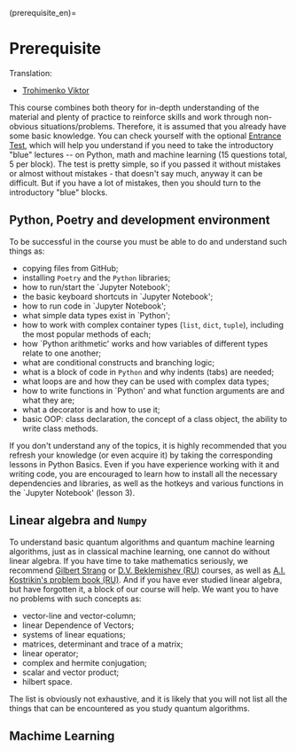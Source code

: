 (prerequisite_en)=

# Prerequisite

 Translation:

 - [Trohimenko Viktor](https://github.com/vtrokhymenko)


This course combines both theory for in-depth understanding of the material and plenty of practice to reinforce skills and work through non-obvious situations/problems. Therefore, it is assumed that you already have some basic knowledge. You can check yourself with the optional [Entrance Test](https://ods.ai/tracks/qmlcourse/blocks/ee9f2a26-6234-4a72-84a6-a05de035bb1a), which will help you understand if you need to take the introductory "blue" lectures -- on Python, math and machine learning (15 questions total, 5 per block). The test is pretty simple, so if you passed it without mistakes or almost without mistakes - that doesn't say much, anyway it can be difficult. But if you have a lot of mistakes, then you should turn to the introductory "blue" blocks.

## Python, Poetry and development environment

To be successful in the course you must be able to do and understand such things as:

- copying files from GitHub;
- installing `Poetry` and the `Python` libraries;
- how to run/start the `Jupyter Notebook';
- the basic keyboard shortcuts in `Jupyter Notebook';
- how to run code in `Jupyter Notebook';
- what simple data types exist in `Python';
- how to work with complex container types (`list`, `dict`, `tuple`), including the most popular methods of each;
- how `Python arithmetic' works and how variables of different types relate to one another;
- what are conditional constructs and branching logic;
- what is a block of code in `Python` and why indents (tabs) are needed;
- what loops are and how they can be used with complex data types;
- how to write functions in `Python' and what function arguments are and what they are;
- what a decorator is and how to use it;
- basic OOP: class declaration, the concept of a class object, the ability to write class methods.

If you don't understand any of the topics, it is highly recommended that you refresh your knowledge (or even acquire it) by taking the corresponding lessons in Python Basics. Even if you have experience working with it and writing code, you are encouraged to learn how to install all the necessary dependencies and libraries, as well as the hotkeys and various functions in the `Jupyter Notebook' (lesson 3).

## Linear algebra and `Numpy`

To understand basic quantum algorithms and quantum machine learning algorithms, just as in classical machine learning, one cannot do without linear algebra. If you have time to take mathematics seriously, we recommend [Gilbert Strang](https://ocw.mit.edu/courses/18-06-linear-algebra-spring-2010/) or [D.V. Beklemishev (RU)](https://www.litres.ru/d-v-beklemishev/kurs-analiticheskoy-geometrii-i-lineynoy-algebry-66005405/) courses, as well as [A.I. Kostrikin's problem book (RU)](https://biblio.mccme.ru/node/2192). And if you have ever studied linear algebra, but have forgotten it, a block of our course will help. We want you to have no problems with such concepts as:

- vector-line and vector-column;
- linear Dependence of Vectors;
- systems of linear equations;
- matrices, determinant and trace of a matrix;
- linear operator;
- complex and hermite conjugation;
- scalar and vector product;
- hilbert space.

The list is obviously not exhaustive, and it is likely that you will not list all the things that can be encountered as you study quantum algorithms.

## Machime Learning

